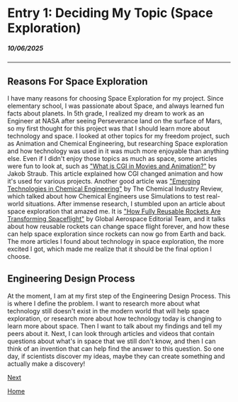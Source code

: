 # Entry 1: Deciding My Topic (Space Exploration)
##### 10/06/2025
---
## Reasons For Space Exploration

I have many reasons for choosing Space Exploration for my project. Since elementary school, I was passionate about Space, and always learned fun facts about planets. In 5th grade, I realized my dream to work as an Engineer at NASA after seeing Perseverance land on the surface of Mars, so my first thought for this project was that I should learn more about technology and space.  I looked at other topics for my freedom project, such as Animation and Chemical Engineering, but researching Space exploration and how technology was used in it was much more enjoyable than anything else. Even if I didn't enjoy those topics as much as space, some articles were fun to look at, such as ["What is CGI in Movies and Animation?"](https://boords.com/blog/filmmaking-101-what-is-cgi-in-movies-and-animation) by Jakob Straub. This article explained how CGI changed animation and how it's used for various projects. Another good article was ["Emerging Technologies in Chemical Engineering"](https://www.chemicalindustryreview.com/news/emerging-technologies-in-chemical-engineering-nwid-438.html) by The Chemical Industry Review, which talked about how Chemical Engineers use Simulations to test real-world situations. After immense research, I stumbled upon an article about space exploration that amazed me. It is ["How Fully Reusable Rockets Are Transforming Spaceflight"](https://www.global-aero.com/how-fully-reusable-rockets-are-transforming-spaceflight/) by Global Aerospace Editorial Team, and it talks about how reusable rockets can change space flight forever, and how these can help space exploration since rockets can now go from Earth and back. The more articles I found about technology in space exploration, the more excited I got, which made me realize that it should be the final option I choose. 

## Engineering Design Process

At the moment, I am at my first step of the Engineering Design Process. This is where I define the problem. I want to research more about what technology still doesn't exist in the modern world that will help space exploration, or research more about how technology today is changing to learn more about space. Then I want to talk about my findings and tell my peers about it. Next, I can look through articles and videos that contain questions about what's in space that we still don't know, and then I can think of an invention that can help find the answer to this question.  So one day, if scientists discover my ideas, maybe they can create something and actually make a discovery! 

[Next](entry02.md)

[Home](../README.md)
